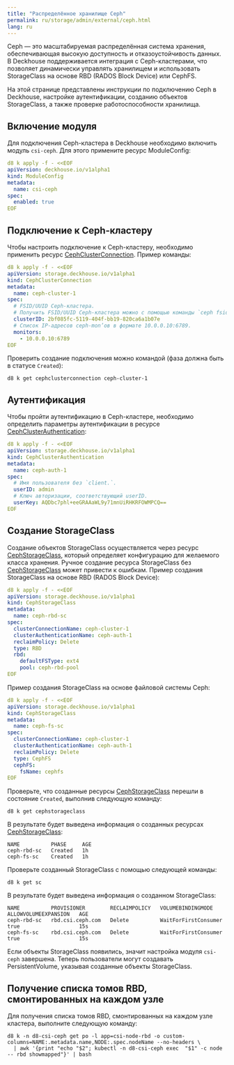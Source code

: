 ```yaml
---
title: "Распределённое хранилище Ceph"
permalink: ru/storage/admin/external/ceph.html
lang: ru
---
```


Ceph — это масштабируемая распределённая система хранения, обеспечивающая высокую доступность и отказоустойчивость данных. В Deckhouse поддерживается интеграция с Ceph-кластерами, что позволяет динамически управлять хранилищем и использовать StorageClass на основе RBD (RADOS Block Device) или CephFS.

На этой странице представлены инструкции по подключению Ceph в Deckhouse, настройке аутентификации, созданию объектов StorageClass, а также проверке работоспособности хранилища.

## Включение модуля

Для подключения Ceph-кластера в Deckhouse необходимо включить модуль `csi-ceph`. Для этого примените ресурс ModuleConfig:

```yaml
d8 k apply -f - <<EOF
apiVersion: deckhouse.io/v1alpha1
kind: ModuleConfig
metadata:
  name: csi-ceph
spec:
  enabled: true
EOF
```

## Подключение к Ceph-кластеру

Чтобы настроить подключение к Ceph-кластеру, необходимо применить ресурс [CephClusterConnection](../../../reference/cr/cephclusterconnection/). Пример команды:

```yaml
d8 k apply -f - <<EOF
apiVersion: storage.deckhouse.io/v1alpha1
kind: CephClusterConnection
metadata:
  name: ceph-cluster-1
spec:
  # FSID/UUID Ceph-кластера.
  # Получить FSID/UUID Ceph-кластера можно с помощью команды `ceph fsid`.
  clusterID: 2bf085fc-5119-404f-bb19-820ca6a1b07e
  # Список IP-адресов ceph-mon’ов в формате 10.0.0.10:6789.
  monitors:
    - 10.0.0.10:6789
EOF
```

Проверить создание подключения можно командой (фаза должна быть в статусе `Created`):

```shell
d8 k get cephclusterconnection ceph-cluster-1
```

## Аутентификация

Чтобы пройти аутентификацию в Ceph-кластере, необходимо определить параметры аутентификации в ресурсе [CephClusterAuthentication](../../../reference/cr/cephclusterauthentication/):

```yaml
d8 k apply -f - <<EOF
apiVersion: storage.deckhouse.io/v1alpha1
kind: CephClusterAuthentication
metadata:
  name: ceph-auth-1
spec:
  # Имя пользователя без `client.`.
  userID: admin
  # Ключ авторизации, соответствующий userID.
  userKey: AQDbc7phl+eeGRAAaWL9y71mnUiRHKRFOWMPCQ==
EOF
```

## Создание StorageClass

Создание объектов StorageClass осуществляется через ресурс [CephStorageClass](../../../reference/cr/cephstorageclass/), который определяет конфигурацию для желаемого класса хранения. Ручное создание ресурса StorageClass без [CephStorageClass](../../../reference/cr/cephstorageclass/) может привести к ошибкам. Пример создания StorageClass на основе RBD (RADOS Block Device):

```yaml
d8 k apply -f - <<EOF
apiVersion: storage.deckhouse.io/v1alpha1
kind: CephStorageClass
metadata:
  name: ceph-rbd-sc
spec:
  clusterConnectionName: ceph-cluster-1
  clusterAuthenticationName: ceph-auth-1
  reclaimPolicy: Delete
  type: RBD
  rbd:
    defaultFSType: ext4
    pool: ceph-rbd-pool
EOF
```

Пример создания StorageClass на основе файловой системы Ceph:

```yaml
d8 k apply -f - <<EOF
apiVersion: storage.deckhouse.io/v1alpha1
kind: CephStorageClass
metadata:
  name: ceph-fs-sc
spec:
  clusterConnectionName: ceph-cluster-1
  clusterAuthenticationName: ceph-auth-1
  reclaimPolicy: Delete
  type: CephFS
  cephFS:
    fsName: cephfs
EOF
```

Проверьте, что созданные ресурсы [CephStorageClass](../../../reference/cr/cephstorageclass/) перешли в состояние `Created`, выполнив следующую команду:

```shell
d8 k get cephstorageclass
```

В результате будет выведена информация о созданных ресурсах [CephStorageClass](../../../reference/cr/cephstorageclass/):

```console
NAME          PHASE     AGE
ceph-rbd-sc   Created   1h
ceph-fs-sc    Created   1h
```

Проверьте созданный StorageClass с помощью следующей команды:

```shell
d8 k get sc
```

В результате будет выведена информация о созданном StorageClass:

```console
NAME          PROVISIONER        RECLAIMPOLICY   VOLUMEBINDINGMODE      ALLOWVOLUMEEXPANSION   AGE
ceph-rbd-sc   rbd.csi.ceph.com   Delete          WaitForFirstConsumer   true                   15s
ceph-fs-sc    rbd.csi.ceph.com   Delete          WaitForFirstConsumer   true                   15s
```

Если объекты StorageClass появились, значит настройка модуля `csi-ceph` завершена. Теперь пользователи могут создавать PersistentVolume, указывая созданные объекты StorageClass.

## Получение списка томов RBD, смонтированных на каждом узле

Для получения списка томов RBD, смонтированных на каждом узле кластера, выполните следующую команду:

```shell
d8 k -n d8-csi-ceph get po -l app=csi-node-rbd -o custom-columns=NAME:.metadata.name,NODE:.spec.nodeName --no-headers \
  | awk '{print "echo "$2"; kubectl -n d8-csi-ceph exec  "$1" -c node -- rbd showmapped"}' | bash
```

